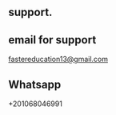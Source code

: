 support. 
---------------
email for support 
---------------
fastereducation13@gmail.com

Whatsapp
----------------
+201068046991
